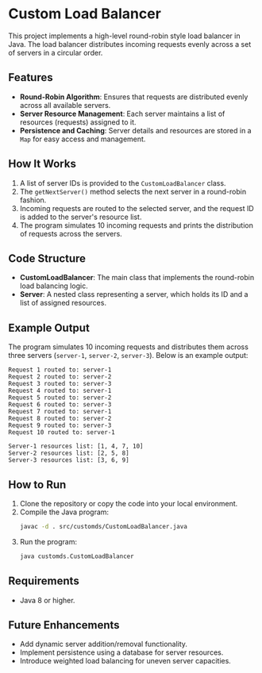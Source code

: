 # Custom Load Balancer

This project implements a high-level round-robin style load balancer in Java. The load balancer distributes incoming requests evenly across a set of servers in a circular order.

## Features

- **Round-Robin Algorithm**: Ensures that requests are distributed evenly across all available servers.
- **Server Resource Management**: Each server maintains a list of resources (requests) assigned to it.
- **Persistence and Caching**: Server details and resources are stored in a `Map` for easy access and management.

## How It Works

1. A list of server IDs is provided to the `CustomLoadBalancer` class.
2. The `getNextServer()` method selects the next server in a round-robin fashion.
3. Incoming requests are routed to the selected server, and the request ID is added to the server's resource list.
4. The program simulates 10 incoming requests and prints the distribution of requests across the servers.

## Code Structure

- **CustomLoadBalancer**: The main class that implements the round-robin load balancing logic.
- **Server**: A nested class representing a server, which holds its ID and a list of assigned resources.

## Example Output

The program simulates 10 incoming requests and distributes them across three servers (`server-1`, `server-2`, `server-3`). Below is an example output:

```
Request 1 routed to: server-1
Request 2 routed to: server-2
Request 3 routed to: server-3
Request 4 routed to: server-1
Request 5 routed to: server-2
Request 6 routed to: server-3
Request 7 routed to: server-1
Request 8 routed to: server-2
Request 9 routed to: server-3
Request 10 routed to: server-1

Server-1 resources list: [1, 4, 7, 10]
Server-2 resources list: [2, 5, 8]
Server-3 resources list: [3, 6, 9]
```

## How to Run

1. Clone the repository or copy the code into your local environment.
2. Compile the Java program:
   ```bash
   javac -d . src/customds/CustomLoadBalancer.java
   ```
3. Run the program:
   ```bash
   java customds.CustomLoadBalancer
   ```

## Requirements

- Java 8 or higher.

## Future Enhancements

- Add dynamic server addition/removal functionality.
- Implement persistence using a database for server resources.
- Introduce weighted load balancing for uneven server capacities.
